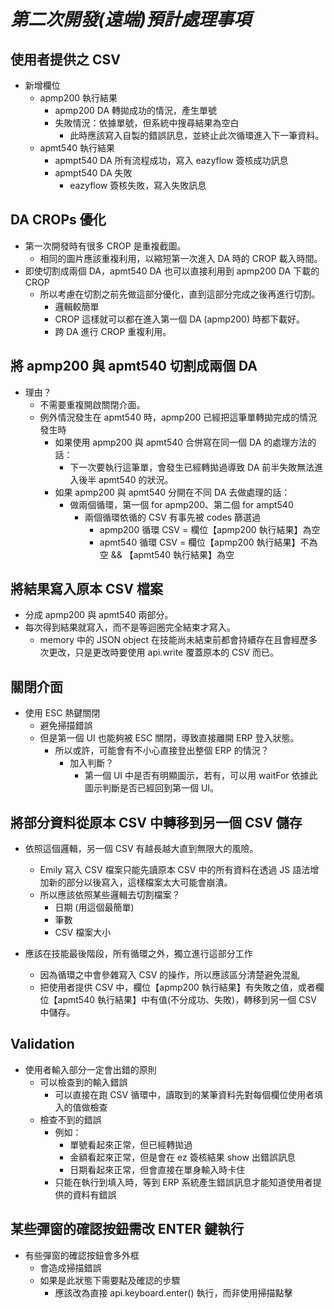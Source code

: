 # **_第二次開發(遠端)預計處理事項_**

## **使用者提供之 CSV**

- 新增欄位
  - apmp200 執行結果
    - apmp200 DA 轉拋成功的情況，產生單號
    - 失敗情況：依據單號，但系統中搜尋結果為空白
      - 此時應該寫入自製的錯誤訊息，並終止此次循環進入下一筆資料。
  - apmt540 執行結果
    - apmpt540 DA 所有流程成功，寫入 eazyflow 簽核成功訊息
    - apmpt540 DA 失敗
      - eazyflow 簽核失敗，寫入失敗訊息

## **DA CROPs 優化**

- 第一次開發時有很多 CROP 是重複截圖。
  - 相同的圖片應該重複利用，以縮短第一次進入 DA 時的 CROP 載入時間。
- 即使切割成兩個 DA，apmt540 DA 也可以直接利用到 apmp200 DA 下載的 CROP
  - 所以考慮在切割之前先做這部分優化，直到這部分完成之後再進行切割。
    - 邏輯較簡單
    - CROP 這樣就可以都在進入第一個 DA (apmp200) 時都下載好。
    - 跨 DA 進行 CROP 重複利用。

## **將 apmp200 與 apmt540 切割成兩個 DA**

- 理由？
  - 不需要重複開啟關閉介面。
  - 例外情況發生在 apmt540 時，apmp200 已經把這筆單轉拋完成的情況發生時
    - 如果使用 apmp200 與 apmt540 合併寫在同一個 DA 的處理方法的話：
      - 下一次要執行這筆單，會發生已經轉拋過導致 DA 前半失敗無法進入後半 apmt540 的狀況。
    - 如果 apmp200 與 apmt540 分開在不同 DA 去做處理的話：
      - 做兩個循環，第一個 for apmp200、第二個 for ampt540
        - 兩個循環依循的 CSV 有事先被 codes 篩選過
          - apmp200 循環 CSV = 欄位【apmp200 執行結果】為空
          - apmt540 循環 CSV = 欄位【apmp200 執行結果】不為空 && 【apmt540 執行結果】為空

## **將結果寫入原本 CSV 檔案**

- 分成 apmp200 與 apmt540 兩部分。
- 每次得到結果就寫入，而不是等迴圈完全結束才寫入。
  - memory 中的 JSON object 在技能尚未結束前都會持續存在且會經歷多次更改，只是更改時要使用 api.write 覆蓋原本的 CSV 而已。

## **關閉介面**

- 使用 ESC 熱鍵關閉
  - 避免掃描錯誤
  - 但是第一個 UI 也能夠被 ESC 關閉，導致直接離開 ERP 登入狀態。
    - 所以或許，可能會有不小心直接登出整個 ERP 的情況？
      - 加入判斷？
        - 第一個 UI 中是否有明顯圖示，若有，可以用 waitFor 依據此圖示判斷是否已經回到第一個 UI。

## **將部分資料從原本 CSV 中轉移到另一個 CSV 儲存**

- 依照這個邏輯，另一個 CSV 有越長越大直到無限大的風險。

  - Emily 寫入 CSV 檔案只能先讀原本 CSV 中的所有資料在透過 JS 語法增加新的部分以後寫入，這樣檔案太大可能會崩潰。
  - 所以應該依照某些邏輯去切割檔案？
    - 日期 (用這個最簡單)
    - 筆數
    - CSV 檔案大小

- 應該在技能最後階段，所有循環之外，獨立進行這部分工作
  - 因為循環之中會參雜寫入 CSV 的操作，所以應該區分清楚避免混亂
  - 把使用者提供 CSV 中，欄位【apmp200 執行結果】有失敗之值，或者欄位【apmt540 執行結果】中有值(不分成功、失敗)，轉移到另一個 CSV 中儲存。

## **Validation**

- 使用者輸入部分一定會出錯的原則
  - 可以檢查到的輸入錯誤
    - 可以直接在跑 CSV 循環中，讀取到的某筆資料先對每個欄位使用者填入的值做檢查
  - 檢查不到的錯誤
    - 例如：
      - 單號看起來正常，但已經轉拋過
      - 金額看起來正常，但是會在 ez 簽核結果 show 出錯誤訊息
      - 日期看起來正常，但會直接在單身輸入時卡住
    - 只能在執行到填入時，等到 ERP 系統產生錯誤訊息才能知道使用者提供的資料有錯誤

## **某些彈窗的確認按鈕需改 ENTER 鍵執行**

- 有些彈窗的確認按鈕會多外框
  - 會造成掃描錯誤
  - 如果是此狀態下需要點及確認的步驟
    - 應該改為直接 api.keyboard.enter() 執行，而非使用掃描點擊

